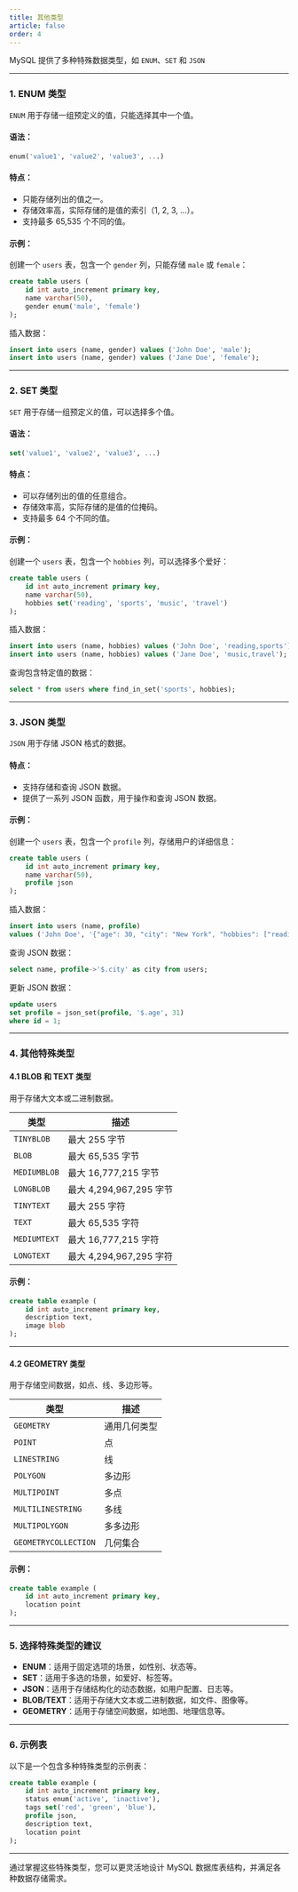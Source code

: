 ```yaml
---
title: 其他类型
article: false
order: 4
---
```


MySQL 提供了多种特殊数据类型，如 `ENUM`、`SET` 和 `JSON`

---

### 1. **ENUM 类型**
`ENUM` 用于存储一组预定义的值，只能选择其中一个值。

#### 语法：
```sql
enum('value1', 'value2', 'value3', ...)
```

#### 特点：
- 只能存储列出的值之一。
- 存储效率高，实际存储的是值的索引（1, 2, 3, ...）。
- 支持最多 65,535 个不同的值。

#### 示例：
创建一个 `users` 表，包含一个 `gender` 列，只能存储 `male` 或 `female`：
```sql
create table users (
    id int auto_increment primary key,
    name varchar(50),
    gender enum('male', 'female')
);
```

插入数据：
```sql
insert into users (name, gender) values ('John Doe', 'male');
insert into users (name, gender) values ('Jane Doe', 'female');
```

---

### 2. **SET 类型**
`SET` 用于存储一组预定义的值，可以选择多个值。

#### 语法：
```sql
set('value1', 'value2', 'value3', ...)
```

#### 特点：
- 可以存储列出的值的任意组合。
- 存储效率高，实际存储的是值的位掩码。
- 支持最多 64 个不同的值。

#### 示例：
创建一个 `users` 表，包含一个 `hobbies` 列，可以选择多个爱好：
```sql
create table users (
    id int auto_increment primary key,
    name varchar(50),
    hobbies set('reading', 'sports', 'music', 'travel')
);
```

插入数据：
```sql
insert into users (name, hobbies) values ('John Doe', 'reading,sports');
insert into users (name, hobbies) values ('Jane Doe', 'music,travel');
```

查询包含特定值的数据：
```sql
select * from users where find_in_set('sports', hobbies);
```

---

### 3. **JSON 类型**
`JSON` 用于存储 JSON 格式的数据。

#### 特点：
- 支持存储和查询 JSON 数据。
- 提供了一系列 JSON 函数，用于操作和查询 JSON 数据。

#### 示例：
创建一个 `users` 表，包含一个 `profile` 列，存储用户的详细信息：
```sql
create table users (
    id int auto_increment primary key,
    name varchar(50),
    profile json
);
```

插入数据：
```sql
insert into users (name, profile) 
values ('John Doe', '{"age": 30, "city": "New York", "hobbies": ["reading", "sports"]}');
```

查询 JSON 数据：
```sql
select name, profile->'$.city' as city from users;
```

更新 JSON 数据：
```sql
update users
set profile = json_set(profile, '$.age', 31)
where id = 1;
```

---

### 4. **其他特殊类型**

#### 4.1 **BLOB 和 TEXT 类型**
用于存储大文本或二进制数据。

| 类型         | 描述                    |
| ------------ | ----------------------- |
| `TINYBLOB`   | 最大 255 字节           |
| `BLOB`       | 最大 65,535 字节        |
| `MEDIUMBLOB` | 最大 16,777,215 字节    |
| `LONGBLOB`   | 最大 4,294,967,295 字节 |
| `TINYTEXT`   | 最大 255 字符           |
| `TEXT`       | 最大 65,535 字符        |
| `MEDIUMTEXT` | 最大 16,777,215 字符    |
| `LONGTEXT`   | 最大 4,294,967,295 字符 |

#### 示例：
```sql
create table example (
    id int auto_increment primary key,
    description text,
    image blob
);
```

---

#### 4.2 **GEOMETRY 类型**
用于存储空间数据，如点、线、多边形等。

| 类型                 | 描述         |
| -------------------- | ------------ |
| `GEOMETRY`           | 通用几何类型 |
| `POINT`              | 点           |
| `LINESTRING`         | 线           |
| `POLYGON`            | 多边形       |
| `MULTIPOINT`         | 多点         |
| `MULTILINESTRING`    | 多线         |
| `MULTIPOLYGON`       | 多多边形     |
| `GEOMETRYCOLLECTION` | 几何集合     |

#### 示例：
```sql
create table example (
    id int auto_increment primary key,
    location point
);
```

---

### 5. **选择特殊类型的建议**
- **ENUM**：适用于固定选项的场景，如性别、状态等。
- **SET**：适用于多选的场景，如爱好、标签等。
- **JSON**：适用于存储结构化的动态数据，如用户配置、日志等。
- **BLOB/TEXT**：适用于存储大文本或二进制数据，如文件、图像等。
- **GEOMETRY**：适用于存储空间数据，如地图、地理信息等。

---

### 6. **示例表**
以下是一个包含多种特殊类型的示例表：
```sql
create table example (
    id int auto_increment primary key,
    status enum('active', 'inactive'),
    tags set('red', 'green', 'blue'),
    profile json,
    description text,
    location point
);
```

---

通过掌握这些特殊类型，您可以更灵活地设计 MySQL 数据库表结构，并满足各种数据存储需求。
